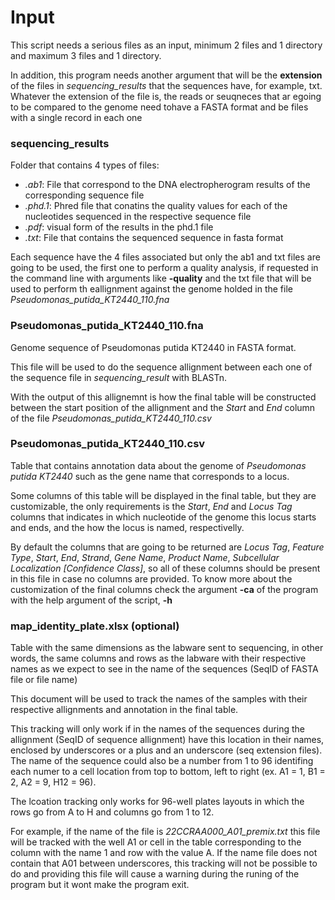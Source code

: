 # Input
This script needs a serious files as an input, minimum 2 files and 1 directory and maximum 3 files and 1 directory.

In addition, this program needs another argument that will be the **extension** of the files in _sequencing_results_ that the sequences have, for example, txt.
Whatever the extension of the file is, the reads or seuqneces that ar egoing to be compared to the genome need tohave a FASTA format and be files with a single
record in each one

### sequencing_results

Folder that contains 4 types of files:

* _.ab1_: File that correspond to the DNA electropherogram results of the corresponding sequence file
* _.phd.1_: Phred file that conatins the quality values for each of the nucleotides sequenced in the respective sequence file
* _.pdf_: visual form of the results in the phd.1 file
* _.txt_: File that contains the sequenced sequence in fasta format

Each sequence have the 4 files associated but only the ab1 and txt files are going to be used, the first one to perform a quality analysis, if requested in the command line with arguments like **-quality** and the txt file that will be used to perform th eallignment against the genome holded in the file _Pseudomonas_putida_KT2440_110.fna_

### Pseudomonas_putida_KT2440_110.fna

Genome sequence of Pseudomonas putida KT2440 in FASTA format.

This file will be used to do the sequence allignment between each one of the sequence file in _sequencing_result_ with BLASTn.

With the output of this allignemnt is how the final table will be constructed between the start position of the allignment and the _Start_ and _End_ column of the file _Pseudomonas_putida_KT2440_110.csv_

### Pseudomonas_putida_KT2440_110.csv

Table that contains annotation data about the genome of _Pseudomonas putida KT2440_ such as the gene name that corresponds to a locus.

Some columns of this table will be displayed in the final table, but they are customizable, the only requirements is the _Start_, _End_ and _Locus Tag_ columns that indicates in which nucleotide of the genome this locus starts and ends, and the how the locus is named, respectivelly.

By default the columns that are going to be returned are _Locus Tag_, _Feature Type_, _Start_, _End_, _Strand_, _Gene Name_, _Product Name_, _Subcellular Localization [Confidence Class]_, so all of these columns should be present in this file in case no columns are provided. To know more about the customization of the final columns check the argument **-ca** of the program with the help argument of the script, **-h**

### map_identity_plate.xlsx (optional)

Table with the same dimensions as the labware sent to sequencing, in other words, the same columns and rows as the labware with their respective names as we expect to see in the name of the sequences (SeqID of FASTA file or file name)

This document will be used to track the names of the samples with their respective allignments and annotation in the final table.

This tracking will only work if in the names of the sequences during the allignment (SeqID of sequence allignment) have this location in their names, enclosed by underscores or a plus and an underscore (seq extension files). The name of the sequence could also be a number from 1 to 96 identifing each numer to a cell location from top to bottom, left to right (ex. A1 = 1, B1 = 2, A2 = 9, H12 = 96).

The lcoation tracking only works for 96-well plates layouts in which the rows go from A to H and columns go from 1 to 12.

For example, if the name of the file is _22CCRAA000_A01_premix.txt_ this file will be tracked with the well A1 or cell in the table corresponding to the column with the name 1 and row with the value A. If the name file does not contain that A01 between underscores, this tracking will not be possible to do and providing this file will cause a warning during the runing of the program but it wont make the program exit.
